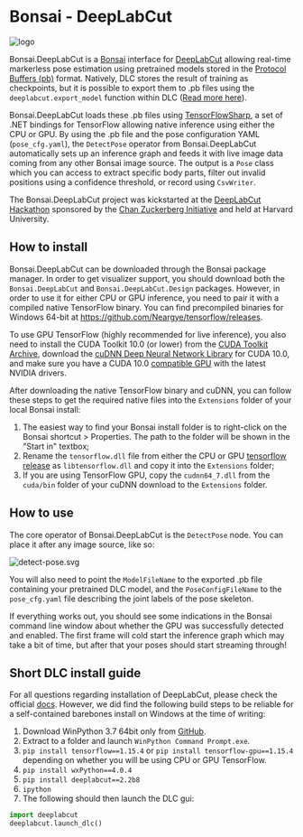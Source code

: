 # Bonsai - DeepLabCut
![logo](Resources/bonsai-dlc.png)

Bonsai.DeepLabCut is a [Bonsai](https://bonsai-rx.org/) interface for [DeepLabCut](https://www.mousemotorlab.org/deeplabcut) allowing real-time markerless pose estimation using pretrained models stored in the [Protocol Buffers (pb)](https://developers.google.com/protocol-buffers/) format. Natively, DLC stores the result of training as checkpoints, but it is possible to export them to .pb files using the `deeplabcut.export_model` function within DLC ([Read more here](https://github.com/AlexEMG/DeepLabCut/blob/master/docs/HelperFunctions.md#new-model-export-function)).

Bonsai.DeepLabCut loads these .pb files using [TensorFlowSharp](https://github.com/migueldeicaza/TensorFlowSharp), a set of .NET bindings for TensorFlow allowing native inference using either the CPU or GPU. By using the .pb file and the pose configuration YAML (`pose_cfg.yaml`), the `DetectPose` operator from Bonsai.DeepLabCut automatically sets up an inference graph and feeds it with live image data coming from any other Bonsai image source. The output is a `Pose` class which you can access to extract specific body parts, filter out invalid positions using a confidence threshold, or record using `CsvWriter`.

The Bonsai.DeepLabCut project was kickstarted at the [DeepLabCut Hackathon](https://www.mousemotorlab.org/workshops) sponsored by the [Chan Zuckerberg Initiative](https://chanzuckerberg.com/) and held at Harvard University.

## How to install

Bonsai.DeepLabCut can be downloaded through the Bonsai package manager. In order to get visualizer support, you should download both the `Bonsai.DeepLabCut` and `Bonsai.DeepLabCut.Design` packages. However, in order to use it for either CPU or GPU inference, you need to pair it with a compiled native TensorFlow binary. You can find precompiled binaries for Windows 64-bit at https://github.com/Neargye/tensorflow/releases.

To use GPU TensorFlow (highly recommended for live inference), you also need to install the CUDA Toolkit 10.0 (or lower) from the [CUDA Toolkit Archive](https://developer.nvidia.com/cuda-10.0-download-archive), download the [cuDNN Deep Neural Network Library](https://developer.nvidia.com/cudnn) for CUDA 10.0, and make sure you have a CUDA 10.0 [compatible GPU](https://docs.nvidia.com/deploy/cuda-compatibility/index.html#support-hardware) with the latest NVIDIA drivers.

After downloading the native TensorFlow binary and cuDNN, you can follow these steps to get the required native files into the `Extensions` folder of your local Bonsai install:

1. The easiest way to find your Bonsai install folder is to right-click on the Bonsai shortcut > Properties. The path to the folder will be shown in the "Start in" textbox;
2. Rename the `tensorflow.dll` file from either the CPU or GPU [tensorflow release](https://github.com/Neargye/tensorflow/releases) as `libtensorflow.dll` and copy it into the `Extensions` folder;
3. If you are using TensorFlow GPU, copy the `cudnn64_7.dll` from the `cuda/bin` folder of your cuDNN download to the `Extensions` folder.

## How to use

The core operator of Bonsai.DeepLabCut is the `DetectPose` node. You can place it after any image source, like so:

![detect-pose.svg](Resources/detect-pose.svg)

You will also need to point the `ModelFileName` to the exported .pb file containing your pretrained DLC model, and the `PoseConfigFileName` to the `pose_cfg.yaml` file describing the joint labels of the pose skeleton.

If everything works out, you should see some indications in the Bonsai command line window about whether the GPU was successfully detected and enabled. The first frame will cold start the inference graph which may take a bit of time, but after that your poses should start streaming through!

## Short DLC install guide

For all questions regarding installation of DeepLabCut, please check the official [docs](https://github.com/DeepLabCut/DeepLabCut/blob/master/docs/installation.md). However, we did find the following build steps to be reliable for a self-contained barebones install on Windows at the time of writing:

1. Download WinPython 3.7 64bit only from [GitHub](https://github.com/winpython/winpython/releases/download/2.3.20200530/Winpython64-3.7.7.1dot.exe).
2. Extract to a folder and launch `WinPython Command Prompt.exe`.
3. `pip install tensorflow==1.15.4` or `pip install tensorflow-gpu==1.15.4` depending on whether you will be using CPU or GPU TensorFlow.
4. `pip install wxPython==4.0.4`
5. `pip install deeplabcut==2.2b8`
6. `ipython`
7. The following should then launch the DLC gui:
```python
import deeplabcut
deeplabcut.launch_dlc()
```